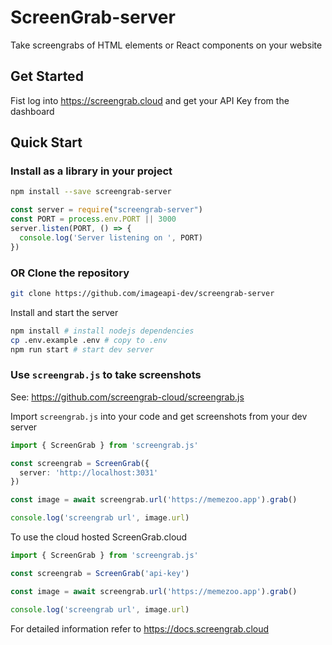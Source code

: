 # ScreenGrab-server

Take screengrabs of HTML elements or React components on your website

## Get Started

Fist log into https://screengrab.cloud and get your API Key from the dashboard

## Quick Start

### Install as a library in your project

```sh
npm install --save screengrab-server
```

```js
const server = require("screengrab-server")
const PORT = process.env.PORT || 3000
server.listen(PORT, () => {
  console.log('Server listening on ', PORT)
})
```

### OR Clone the repository

```sh
git clone https://github.com/imageapi-dev/screengrab-server
```

Install and start the server

```sh
npm install # install nodejs dependencies
cp .env.example .env # copy to .env
npm run start # start dev server
```

### Use `screengrab.js` to take screenshots

See: https://github.com/screengrab-cloud/screengrab.js

Import `screengrab.js` into your code and get screenshots from your dev server

```ts
import { ScreenGrab } from 'screengrab.js'

const screengrab = ScreenGrab({
  server: 'http://localhost:3031'
})

const image = await screengrab.url('https://memezoo.app').grab()

console.log('screengrab url', image.url)

```

To use the cloud hosted ScreenGrab.cloud

```ts
import { ScreenGrab } from 'screengrab.js'

const screengrab = ScreenGrab('api-key')

const image = await screengrab.url('https://memezoo.app').grab()

console.log('screengrab url', image.url)

```

For detailed information refer to https://docs.screengrab.cloud 